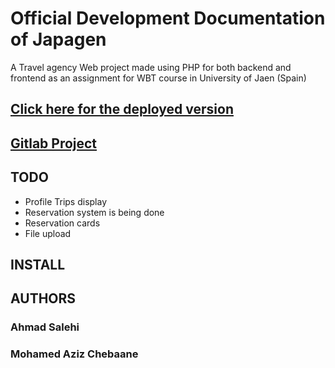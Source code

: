 # Official Development Documentation of Japagen 
A Travel agency Web project made using PHP for both backend and frontend as an assignment for WBT course in University of Jaen (Spain)<br>

## [Click here for the deployed version](https://wbt2223-6-as.oa.r.appspot.com/pages/view)
## [Gitlab Project](https://gitlab.ujaen.es/mac/WBT2223_team6) 

## TODO
 - Profile Trips display
 - Reservation system is being done
 - Reservation cards
 - File upload
 

## INSTALL

## AUTHORS
### Ahmad Salehi
### Mohamed Aziz Chebaane

